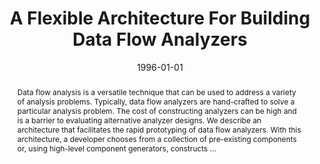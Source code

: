 ---
title: "A Flexible Architecture For Building Data Flow Analyzers"
abstract: "Data flow analysis is a versatile technique that can be used to address a variety of analysis problems. Typically, data flow analyzers are hand-crafted to solve a particular analysis problem. The cost of constructing analyzers can be high and is a barrier to evaluating alternative analyzer designs. We describe an architecture that facilitates the rapid prototyping of data flow analyzers. With this architecture, a developer chooses from a collection of pre-existing components or, using high-level component generators, constructs …"
date: 1996-01-01
venue: "18th International Conference on Software Engineering, Berlin, Germany, March 25-29, 1996, Proceedings"
paperurl: https://ieeexplore.ieee.org/abstract/document/493449/
authors: "Matthew B. Dwyer and Lori A. Clarke"
awards: ""
---
